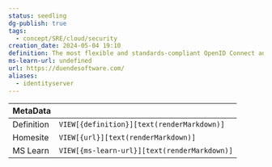 ```yaml
---
status: seedling
dg-publish: true
tags:
  - concept/SRE/cloud/security
creation_date: 2024-05-04 19:10
definition: The most flexible and standards-compliant OpenID Connect and OAuth 2.0 framework for ASP.NET Core.
ms-learn-url: undefined
url: https://duendesoftware.com/
aliases:
  - identityserver
---
```


| MetaData   |                                              |
| ---------- | -------------------------------------------- |
| Definition | `VIEW[{definition}][text(renderMarkdown)]`   |
| Homesite   | `VIEW[{url}][text(renderMarkdown)]`          |
| MS Learn   | `VIEW[{ms-learn-url}][text(renderMarkdown)]` |
